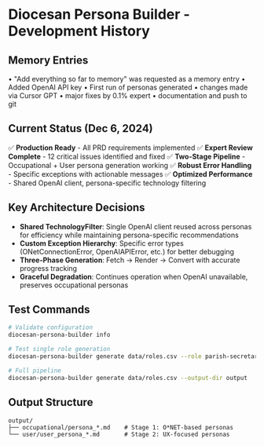 # Diocesan Persona Builder - Development History

## Memory Entries
• "Add everything so far to memory" was requested as a memory entry
• Added OpenAI API key
• First run of personas generated
• changes made via Cursor GPT
• major fixes by 0.1% expert
• documentation and push to git

## Current Status (Dec 6, 2024)
✅ **Production Ready** - All PRD requirements implemented
✅ **Expert Review Complete** - 12 critical issues identified and fixed
✅ **Two-Stage Pipeline** - Occupational + User persona generation working
✅ **Robust Error Handling** - Specific exceptions with actionable messages
✅ **Optimized Performance** - Shared OpenAI client, persona-specific technology filtering

## Key Architecture Decisions
- **Shared TechnologyFilter**: Single OpenAI client reused across personas for efficiency while maintaining persona-specific recommendations
- **Custom Exception Hierarchy**: Specific error types (ONetConnectionError, OpenAIAPIError, etc.) for better debugging
- **Three-Phase Generation**: Fetch → Render → Convert with accurate progress tracking
- **Graceful Degradation**: Continues operation when OpenAI unavailable, preserves occupational personas

## Test Commands
```bash
# Validate configuration
diocesan-persona-builder info

# Test single role generation  
diocesan-persona-builder generate data/roles.csv --role parish-secretary

# Full pipeline
diocesan-persona-builder generate data/roles.csv --output-dir output
```

## Output Structure
```
output/
├── occupational/persona_*.md    # Stage 1: O*NET-based personas
└── user/user_persona_*.md       # Stage 2: UX-focused personas
```